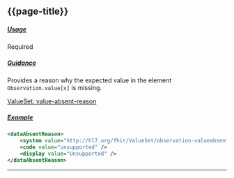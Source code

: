 ## {{page-title}}

<h5><ins>Usage</ins></h5>

<span class="mro-circle required" title="Required"></span> Required

<h5><ins>Guidance</ins></h5>

Provides a reason why the expected value in the element `Observation.value[x]` is missing.

<i class="fa fa-link"></i> [ValueSet: value-absent-reason](http://hl7.org/fhir/stu3/valueset-observation-valueabsentreason.html)

<h5><ins>Example</ins></h5>

```xml
<dataAbsentReason>
    <system value="http://hl7.org/fhir/ValueSet/observation-valueabsentreason" />
    <code value="unsupported" />
    <display value="Unsupported" />
</dataAbsentReason>
```

---